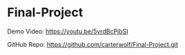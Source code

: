 # Final-Project

Demo Video: https://youtu.be/5yrdBcPjbSI

GitHub Repo: https://github.com/carterwolf/Final-Project.git